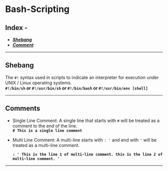 # Bash-Scripting

## Index -
* [***Shebang***](#shebang)
* [***Comment***](#comment)

---

## <a name="shebang">Shebang</a>
The `#!` syntax used in scripts to indicate an interpreter for execution under UNIX / Linux operating systems. \
    **`#!/bin/sh` or `#!/usr/bin/sh` or `#!/bin/bash` or `#!/usr/bin/env [shell]`**

---

## <a name="comment">Comments</a>
* Single Line Comment: A single line that starts with `#` will be treated as a comment to the end of the line. \
    **`# This is a single line comment`**

* Multi Line Comment: A multi-line starts with `: '` and end with `'` will be treated as a multi-line comment. \
    **<pre>`: '
  This is the line 1 of multi-line comment.
  this is the line 2 of multi-line comment.
  '`**</pre>
---